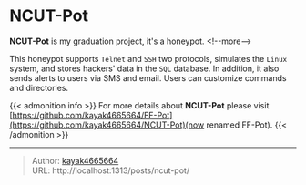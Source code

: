# NCUT-Pot

**NCUT-Pot** is my graduation project, it&#39;s a honeypot.
&lt;!--more--&gt;

This honeypot supports `Telnet` and `SSH` two protocols, simulates the `Linux` system, and stores hackers&#39; data in the `SQL` database. In addition, it also sends alerts to users via SMS and email. Users can customize commands and directories.

{{&lt; admonition info &gt;}}
For more details about **NCUT-Pot** please visit [https://github.com/kayak4665664/FF-Pot](https://github.com/kayak4665664/NCUT-Pot)(now renamed FF-Pot).
{{&lt; /admonition &gt;}}

---

> Author: [kayak4665664](https://github.com/kayak4665664)  
> URL: http://localhost:1313/posts/ncut-pot/  

